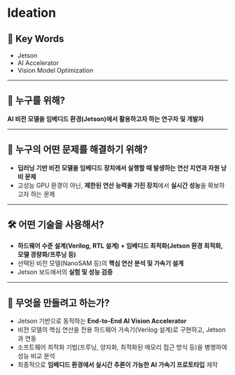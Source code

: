 # Ideation
## 🔑 Key Words
- Jetson
- AI Accelerator
- Vision Model Optimization

---

## 👥 누구를 위해?
**AI 비전 모델을 임베디드 환경(Jetson)에서 활용하고자 하는 연구자 및 개발자**   

---

## 🎯 누구의 어떤 문제를 해결하기 위해?
- **딥러닝 기반 비전 모델을 임베디드 장치에서 실행할 때 발생하는 연산 지연과 자원 낭비 문제**   
- 고성능 GPU 환경이 아닌, **제한된 연산 능력을 가진 장치**에서 **실시간 성능**을 확보하고자 하는 문제   

---

## 🛠 어떤 기술을 사용해서?
- **하드웨어 수준 설계(Verilog, RTL 설계) + 임베디드 최적화(Jetson 환경 최적화, 모델 경량화/프루닝 등)**     
- 선택된 비전 모델(NanoSAM 등)의 **핵심 연산 분석 및 가속기 설계**   
- Jetson 보드에서의 **실험 및 성능 검증**   

---

## 🚀 무엇을 만들려고 하는가?
- Jetson 기반으로 동작하는 **End-to-End AI Vision Accelerator**    
- 비전 모델의 핵심 연산을 전용 하드웨어 가속기(Verilog 설계)로 구현하고, Jetson과 연동   
- 소프트웨어 최적화 기법(프루닝, 양자화, 최적화된 메모리 접근 방식 등)을 병행하여 성능 비교 분석   
- 최종적으로 **임베디드 환경에서 실시간 추론이 가능한 AI 가속기 프로토타입** 제작   
